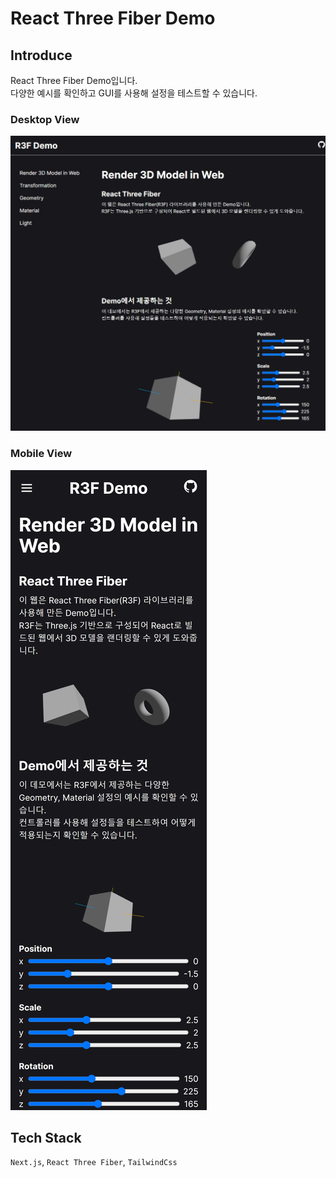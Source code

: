 # React Three Fiber Demo


## Introduce

React Three Fiber Demo입니다. 
<br/>
다양한 예시를 확인하고 GUI를 사용해 설정을 테스트할 수 있습니다.

### Desktop View
![Alt text](image.png)

### Mobile View
![Alt text](image-1.png)



## Tech Stack
`Next.js`, `React Three Fiber`, `TailwindCss`
